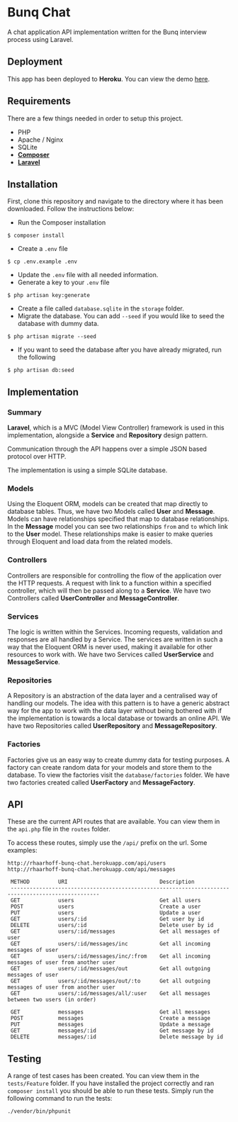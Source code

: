 # Bunq Chat
A chat application API implementation written for the Bunq interview process using Laravel.

## Deployment
This app has been deployed to **Heroku**. You can view the demo [here](http://rhaarhoff-bunq-chat.herokuapp.com/api).

## Requirements
There are a few things needed in order to setup this project.
- PHP
- Apache / Nginx
- SQLite
- **[Composer](https://getcomposer.org/)**
- **[Laravel](https://laravel.com/docs/5.6/installation)**

## Installation
First, clone this repository and navigate to the directory where it has been downloaded. Follow the instructions below:

- Run the Composer installation
```jshelllanguage
$ composer install
```
- Create a `.env` file
```jshelllanguage
$ cp .env.example .env 
```
- Update the `.env` file with all needed information.
- Generate a key to your `.env` file
```jshelllanguage
$ php artisan key:generate
```
- Create a file called `database.sqlite` in the `storage` folder.
- Migrate the database. You can add `--seed` if you would like to seed the database with dummy data.
```jshelllanguage
$ php artisan migrate --seed
```
- If you want to seed the database after you have already migrated, run the following
```jshelllanguage
$ php artisan db:seed
```

## Implementation

### Summary
**Laravel**, which is a MVC (Model View Controller) framework is used in this implementation, alongside a **Service** and **Repository** design pattern. 

Communication through the API happens over a simple JSON based protocol over HTTP.

The implementation is using a simple SQLite database.

### Models
Using the Eloquent ORM, models can be created that map directly to database tables. Thus, we have two Models called
**User** and **Message**. Models can have relationships specified that map to database relationships. In the **Message** model
you can see two relationships `from` and `to` which link to the **User** model. These relationships make is easier to make queries 
through Eloquent and load data from the related models.

### Controllers
Controllers are responsible for controlling the flow of the application over the HTTP requests. A request with link to a function within a specified controller, which will then be passed along to a **Service**. We have two Controllers called **UserController** and **MessageController**.

### Services
The logic is written within the Services. Incoming requests, validation and responses are all handled by a Service.
The services are written in such a way that the Eloquent ORM is never used, making it available for other resources to 
work with. We have two Services called **UserService** and **MessageService**.

### Repositories
A Repository is an abstraction of the data layer and a centralised way of handling our models. 
The idea with this pattern is to have a generic abstract way for the app to work with the data 
layer without being bothered with if the implementation is towards a local database or towards an online API. 
We have two Repositories called **UserRepository** and **MessageRepository**.

### Factories
Factories give us an easy way to create dummy data for testing purposes. A factory can create random data for your models and
store them to the database. To view the factories visit the `database/factories` folder. We have two factories created called
**UserFactory** and **MessageFactory**.

## API
These are the current API routes that are available. You can view them in the `api.php` file in the `routes` folder.

To access these routes, simply use the `/api/` prefix on the url. Some examples:
```jshelllanguage
http://rhaarhoff-bunq-chat.herokuapp.com/api/users
http://rhaarhoff-bunq-chat.herokuapp.com/api/messages
``` 
```
 METHOD         URI                             Description
 --------------------------------------------------------------------------------------------------
 GET            users                           Get all users
 POST           users                           Create a user
 PUT            users                           Update a user
 GET            users/:id                       Get user by id
 DELETE         users/:id                       Delete user by id
 GET            users/:id/messages              Get all messages of user
 GET            users/:id/messages/inc          Get all incoming messages of user
 GET            users/:id/messages/inc/:from    Get all incoming messages of user from another user
 GET            users/:id/messages/out          Get all outgoing messages of user
 GET            users/:id/messages/out/:to      Get all outgoing messages of user from another user
 GET            users/:id/messages/all/:user    Get all messages between two users (in order)
 
 GET            messages                        Get all messages
 POST           messages                        Create a message
 PUT            messages                        Update a message
 GET            messages/:id                    Get message by id
 DELETE         messages/:id                    Delete message by id
```

## Testing
A range of test cases has been created. You can view them in the `tests/Feature` folder. If you have installed
the project correctly and ran `composer install` you should be able to run these tests. Simply run the following command to run the tests:
```jshelllanguage
./vendor/bin/phpunit
```

